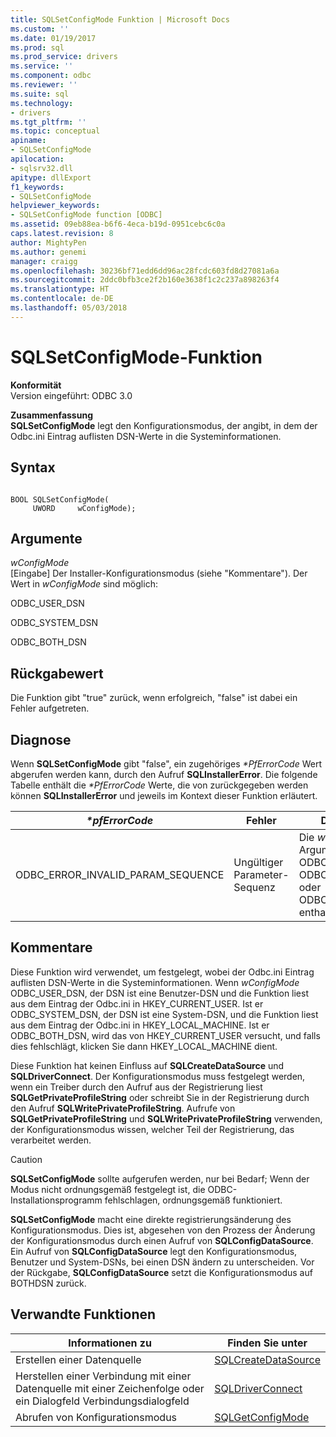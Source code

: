 ```yaml
---
title: SQLSetConfigMode Funktion | Microsoft Docs
ms.custom: ''
ms.date: 01/19/2017
ms.prod: sql
ms.prod_service: drivers
ms.service: ''
ms.component: odbc
ms.reviewer: ''
ms.suite: sql
ms.technology:
- drivers
ms.tgt_pltfrm: ''
ms.topic: conceptual
apiname:
- SQLSetConfigMode
apilocation:
- sqlsrv32.dll
apitype: dllExport
f1_keywords:
- SQLSetConfigMode
helpviewer_keywords:
- SQLSetConfigMode function [ODBC]
ms.assetid: 09eb88ea-b6f6-4eca-b19d-0951cebc6c0a
caps.latest.revision: 8
author: MightyPen
ms.author: genemi
manager: craigg
ms.openlocfilehash: 30236bf71edd6dd96ac28fcdc603fd8d27081a6a
ms.sourcegitcommit: 2ddc0bfb3ce2f2b160e3638f1c2c237a898263f4
ms.translationtype: HT
ms.contentlocale: de-DE
ms.lasthandoff: 05/03/2018
---
```

# <a name="sqlsetconfigmode-function"></a>SQLSetConfigMode-Funktion
**Konformität**  
 Version eingeführt: ODBC 3.0  
  
 **Zusammenfassung**  
 **SQLSetConfigMode** legt den Konfigurationsmodus, der angibt, in dem der Odbc.ini Eintrag auflisten DSN-Werte in die Systeminformationen.  
  
## <a name="syntax"></a>Syntax  
  
```  
  
BOOL SQLSetConfigMode(  
     UWORD     wConfigMode);  
```  
  
## <a name="arguments"></a>Argumente  
 *wConfigMode*  
 [Eingabe] Der Installer-Konfigurationsmodus (siehe "Kommentare"). Der Wert in *wConfigMode* sind möglich:  
  
 ODBC_USER_DSN  
  
 ODBC_SYSTEM_DSN  
  
 ODBC_BOTH_DSN  
  
## <a name="returns"></a>Rückgabewert  
 Die Funktion gibt "true" zurück, wenn erfolgreich, "false" ist dabei ein Fehler aufgetreten.  
  
## <a name="diagnostics"></a>Diagnose  
 Wenn **SQLSetConfigMode** gibt "false", ein zugehöriges  *\*PfErrorCode* Wert abgerufen werden kann, durch den Aufruf **SQLInstallerError**. Die folgende Tabelle enthält die  *\*PfErrorCode* Werte, die von zurückgegeben werden können **SQLInstallerError** und jeweils im Kontext dieser Funktion erläutert.  
  
|*\*pfErrorCode*|Fehler|Description|  
|---------------------|-----------|-----------------|  
|ODBC_ERROR_INVALID_PARAM_SEQUENCE|Ungültiger Parameter-Sequenz|Die *wConfigMode* Argument keine ODBC_USER_DSN, ODBC_SYSTEM_DSN oder ODBC_BOTH_DSN enthalten.|  
  
## <a name="comments"></a>Kommentare  
 Diese Funktion wird verwendet, um festgelegt, wobei der Odbc.ini Eintrag auflisten DSN-Werte in die Systeminformationen. Wenn *wConfigMode* ODBC_USER_DSN, der DSN ist eine Benutzer-DSN und die Funktion liest aus dem Eintrag der Odbc.ini in HKEY_CURRENT_USER. Ist er ODBC_SYSTEM_DSN, der DSN ist eine System-DSN, und die Funktion liest aus dem Eintrag der Odbc.ini in HKEY_LOCAL_MACHINE. Ist er ODBC_BOTH_DSN, wird das von HKEY_CURRENT_USER versucht, und falls dies fehlschlägt, klicken Sie dann HKEY_LOCAL_MACHINE dient.  
  
 Diese Funktion hat keinen Einfluss auf **SQLCreateDataSource** und **SQLDriverConnect**. Der Konfigurationsmodus muss festgelegt werden, wenn ein Treiber durch den Aufruf aus der Registrierung liest **SQLGetPrivateProfileString** oder schreibt Sie in der Registrierung durch den Aufruf **SQLWritePrivateProfileString**. Aufrufe von **SQLGetPrivateProfileString** und **SQLWritePrivateProfileString** verwenden, der Konfigurationsmodus wissen, welcher Teil der Registrierung, das verarbeitet werden.  
  
> [!CAUTION]  
>  **SQLSetConfigMode** sollte aufgerufen werden, nur bei Bedarf; Wenn der Modus nicht ordnungsgemäß festgelegt ist, die ODBC-Installationsprogramm fehlschlagen, ordnungsgemäß funktioniert.  
  
 **SQLSetConfigMode** macht eine direkte registrierungsänderung des Konfigurationsmodus. Dies ist, abgesehen von den Prozess der Änderung der Konfigurationsmodus durch einen Aufruf von **SQLConfigDataSource**. Ein Aufruf von **SQLConfigDataSource** legt den Konfigurationsmodus, Benutzer und System-DSNs, bei einen DSN ändern zu unterscheiden. Vor der Rückgabe, **SQLConfigDataSource** setzt die Konfigurationsmodus auf BOTHDSN zurück.  
  
## <a name="related-functions"></a>Verwandte Funktionen  
  
|Informationen zu|Finden Sie unter|  
|---------------------------|---------|  
|Erstellen einer Datenquelle|[SQLCreateDataSource](../../../odbc/reference/syntax/sqlcreatedatasource-function.md)|  
|Herstellen einer Verbindung mit einer Datenquelle mit einer Zeichenfolge oder ein Dialogfeld Verbindungsdialogfeld|[SQLDriverConnect](../../../odbc/reference/syntax/sqldriverconnect-function.md)|  
|Abrufen von Konfigurationsmodus|[SQLGetConfigMode](../../../odbc/reference/syntax/sqlgetconfigmode-function.md)|
